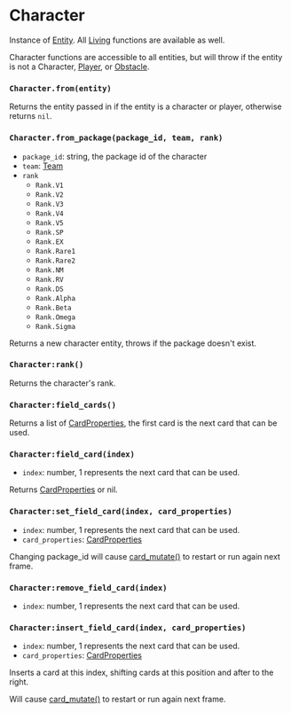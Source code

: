 # Character

Instance of [Entity](/client/lua-api/entity-api/entity). All [Living](/client/lua-api/entity-api/living) functions are available as well.

Character functions are accessible to all entities, but will throw if the entity is not a Character, [Player](/client/lua-api/entity-api/player), or [Obstacle](/client/lua-api/entity-api/obstacle).

### `Character.from(entity)`

Returns the entity passed in if the entity is a character or player, otherwise returns `nil`.

### `Character.from_package(package_id, team, rank)`

- `package_id`: string, the package id of the character
- `team`: [Team](/client/lua-api/entity-api/entity#entityset_teamteam)
- `rank`
  - `Rank.V1`
  - `Rank.V2`
  - `Rank.V3`
  - `Rank.V4`
  - `Rank.V5`
  - `Rank.SP`
  - `Rank.EX`
  - `Rank.Rare1`
  - `Rank.Rare2`
  - `Rank.NM`
  - `Rank.RV`
  - `Rank.DS`
  - `Rank.Alpha`
  - `Rank.Beta`
  - `Rank.Omega`
  - `Rank.Sigma`

Returns a new character entity, throws if the package doesn't exist.

### `Character:rank()`

Returns the character's rank.

### `Character:field_cards()`

Returns a list of [CardProperties](/client/lua-api/attack-api/card-properties), the first card is the next card that can be used.

### `Character:field_card(index)`

- `index`: number, 1 represents the next card that can be used.

Returns [CardProperties](/client/lua-api/attack-api/card-properties) or nil.

### `Character:set_field_card(index, card_properties)`

- `index`: number, 1 represents the next card that can be used.
- `card_properties`: [CardProperties](/client/lua-api/attack-api/card-properties)

Changing package_id will cause [card_mutate()](/client/packages#cards) to restart or run again next frame.

### `Character:remove_field_card(index)`

- `index`: number, 1 represents the next card that can be used.

### `Character:insert_field_card(index, card_properties)`

- `index`: number, 1 represents the next card that can be used.
- `card_properties`: [CardProperties](/client/lua-api/attack-api/card-properties)

Inserts a card at this index, shifting cards at this position and after to the right.

Will cause [card_mutate()](/client/packages#cards) to restart or run again next frame.
